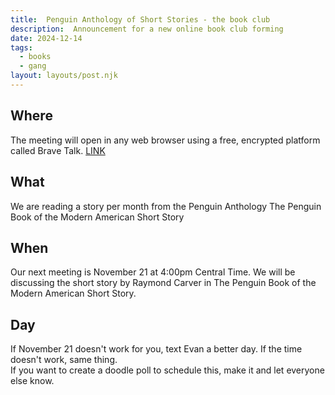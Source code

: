 ```yaml
---
title:  Penguin Anthology of Short Stories - the book club   
description:  Announcement for a new online book club forming  
date: 2024-12-14
tags:
  - books
  - gang 
layout: layouts/post.njk
---
```


## Where    
The meeting will open in any web browser using a free, encrypted platform called Brave Talk. 
[LINK]( https://pikl.us/catdec01)
    
## What  
We are reading a story per month from the Penguin Anthology 
The Penguin Book of the Modern American Short Story  

## When  
Our next meeting is November 21 at 4:00pm Central Time. We will be discussing the short story by Raymond Carver in The Penguin Book of the Modern American Short Story.

## Day
If November 21 doesn't work for you, text Evan a better day. 
If the time doesn't work, same thing.  
If you want to create a doodle poll to schedule this, make it and let everyone else know. 
